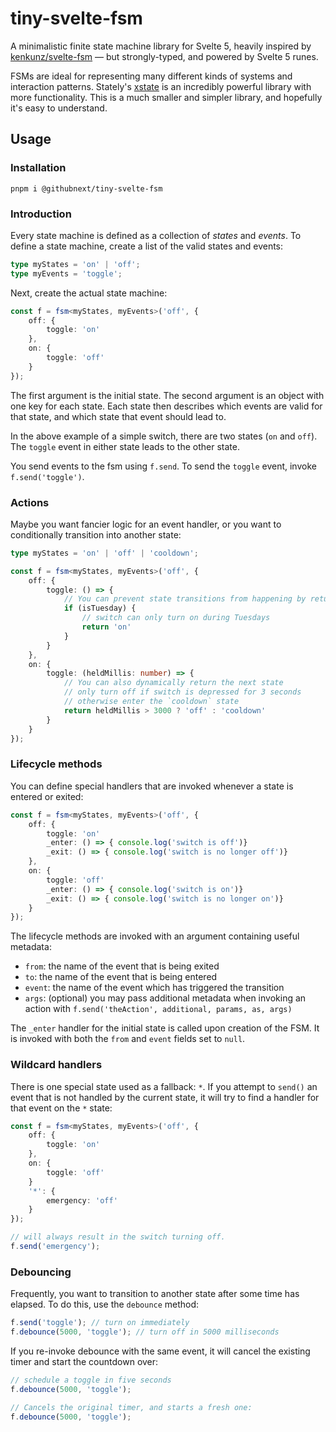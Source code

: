 # tiny-svelte-fsm

A minimalistic finite state machine library for Svelte 5, heavily inspired by [kenkunz/svelte-fsm](https://github.com/kenkunz/svelte-fsm) — but strongly-typed, and powered by Svelte 5 runes.

FSMs are ideal for representing many different kinds of systems and interaction patterns. Stately's [xstate](https://github.com/statelyai/xstate) is an incredibly powerful library with more functionality. This is a much smaller and simpler library, and hopefully it's easy to understand.


## Usage

### Installation

`pnpm i @githubnext/tiny-svelte-fsm`

### Introduction

Every state machine is defined as a collection of _states_ and _events_. To define a state machine, create a list of the valid states and events:

```ts
type myStates = 'on' | 'off';
type myEvents = 'toggle';
```

Next, create the actual state machine:

```ts
const f = fsm<myStates, myEvents>('off', {
	off: {
		toggle: 'on'
	},
	on: {
		toggle: 'off'
	}
});
```

The first argument is the initial state. The second argument is an object with one key for each state. Each state then describes which events are valid for that state, and which state that event should lead to.

In the above example of a simple switch, there are two states (`on` and `off`). The `toggle` event in either state leads to the other state.

You send events to the fsm using `f.send`. To send the `toggle` event, invoke `f.send('toggle')`.

### Actions

Maybe you want fancier logic for an event handler, or you want to conditionally transition into another state:

```ts
type myStates = 'on' | 'off' | 'cooldown';

const f = fsm<myStates, myEvents>('off', {
	off: {
		toggle: () => {
			// You can prevent state transitions from happening by returning nothing.
			if (isTuesday) {
				// switch can only turn on during Tuesdays
				return 'on'
			}
		}
	},
	on: {
		toggle: (heldMillis: number) => {
			// You can also dynamically return the next state
			// only turn off if switch is depressed for 3 seconds
			// otherwise enter the `cooldown` state
			return heldMillis > 3000 ? 'off' : 'cooldown'
		}
	}
});
```

### Lifecycle methods

You can define special handlers that are invoked whenever a state is entered or exited:

```ts
const f = fsm<myStates, myEvents>('off', {
	off: {
		toggle: 'on'
		_enter: () => { console.log('switch is off')}
		_exit: () => { console.log('switch is no longer off')}
	},
	on: {
		toggle: 'off'
		_enter: () => { console.log('switch is on')}
		_exit: () => { console.log('switch is no longer on')}
	}
});
```

The lifecycle methods are invoked with an argument containing useful metadata:

- `from`: the name of the event that is being exited
- `to`: the name of the event that is being entered
- `event`: the name of the event which has triggered the transition
- `args`: (optional) you may pass additional metadata when invoking an action with `f.send('theAction', additional, params, as, args)`

The `_enter` handler for the initial state is called upon creation of the FSM. It is invoked with both the `from` and `event` fields set to `null`.

### Wildcard handlers

There is one special state used as a fallback: `*`. If you attempt to `send()` an event that is not handled by the current state, it will try to find a handler for that event on the `*` state:

```ts
const f = fsm<myStates, myEvents>('off', {
	off: {
		toggle: 'on'
	},
	on: {
		toggle: 'off'
	}
	'*': {
		emergency: 'off'
	}
});

// will always result in the switch turning off.
f.send('emergency');
```

### Debouncing

Frequently, you want to transition to another state after some time has elapsed. To do this, use the `debounce` method:

```ts
f.send('toggle'); // turn on immediately
f.debounce(5000, 'toggle'); // turn off in 5000 milliseconds
```

If you re-invoke debounce with the same event, it will cancel the existing timer and start the countdown over:

```ts
// schedule a toggle in five seconds
f.debounce(5000, 'toggle');

// Cancels the original timer, and starts a fresh one:
f.debounce(5000, 'toggle'); 
```